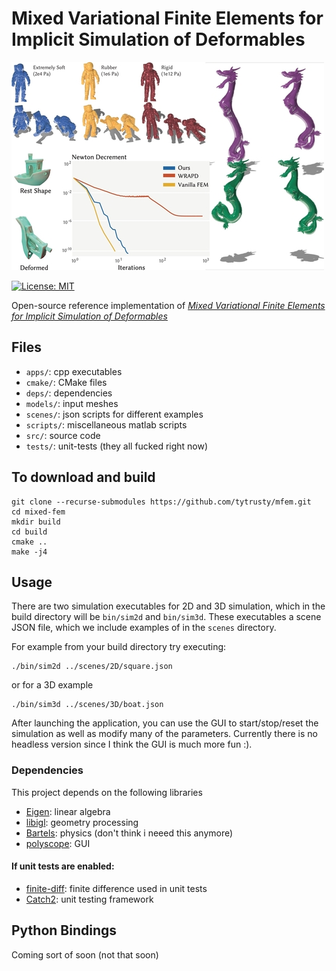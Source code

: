 # Mixed Variational Finite Elements for Implicit Simulation of Deformables

<img src="imgs/teaser.jpg">


[![License: MIT](https://img.shields.io/badge/License-MIT-yellow.svg)](https://opensource.org/licenses/MIT)

Open-source reference implementation of [*Mixed Variational Finite Elements for Implicit Simulation of Deformables*](https://dl.acm.org/doi/abs/10.1145/3550469.3555418)

## Files

* `apps/`: cpp executables
* `cmake/`: CMake files
* `deps/`: dependencies
* `models/`: input meshes
* `scenes/`: json scripts for different examples
* `scripts/`: miscellaneous matlab scripts
* `src/`: source code
* `tests/`: unit-tests (they all fucked right now)

## To download and build

```
git clone --recurse-submodules https://github.com/tytrusty/mfem.git
cd mixed-fem
mkdir build
cd build
cmake ..
make -j4
```

## Usage

There are two simulation executables for 2D and 3D simulation, which in the build directory will be `bin/sim2d` and `bin/sim3d`. These executables a scene JSON file, which we include examples of in the `scenes` directory.

For example from your build directory try executing:
```
./bin/sim2d ../scenes/2D/square.json
```
or for a 3D example
```
./bin/sim3d ../scenes/3D/boat.json
```


After launching the application, you can use the GUI to start/stop/reset the simulation as well as modify many of the parameters. Currently there is no headless version since I think the GUI is much more fun :). 

### Dependencies

This project depends on the following libraries

* [Eigen](https://eigen.tuxfamily.org/): linear algebra
* [libigl](https://github.com/libigl/libigl): geometry processing
* [Bartels](https://github.com/dilevin/Bartels): physics (don't think i neeed this anymore)
* [polyscope](https://github.com/nmwsharp/polyscope): GUI

#### If unit tests are enabled:
* [finite-diff](https://github.com/zfergus/finite-diff): finite difference used in unit tests
* [Catch2](https://github.com/catchorg/Catch2.git): unit testing framework

## Python Bindings

Coming sort of soon (not that soon)
